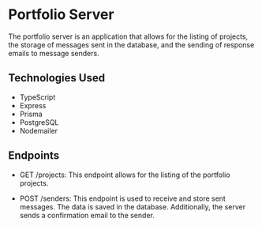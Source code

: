 # Portfolio Server

The portfolio server is an application that allows for the listing of projects, the storage of messages sent in the database, and the sending of response emails to message senders.

## Technologies Used

- TypeScript
- Express
- Prisma
- PostgreSQL
- Nodemailer

## Endpoints

- GET /projects: This endpoint allows for the listing of the portfolio projects.

- POST /senders: This endpoint is used to receive and store sent messages. The data is saved in the database. Additionally, the server sends a confirmation email to the sender.
